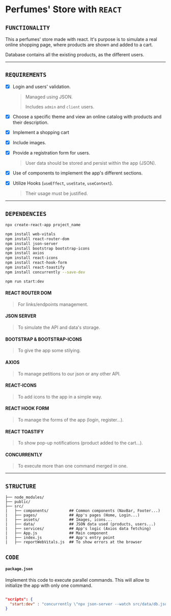 # Perfumes' Store with `REACT`

## `FUNCTIONALITY`

This a perfumes' store made with react. It's purpose is to simulate a real online shopping page, where products are shown and added to a cart.

Database contains all the existing products, as the different users.

---

## `REQUIREMENTS`

- [x] Login and users' validation.

  > Managed using JSON.
  >
  > Includes `admin` and `client` users.

- [x] Choose a specific theme and view an online catalog with products and their description.

- [x] Implement a shopping cart

- [x] Include images.

- [x] Provide a registration form for users.

  > User data should be stored and persist within the app (JSON).

- [x] Use of components to implement the app's different sections.

- [x] Utilize Hooks (`useEffect`, `useState`, `useContext`).

  > Their usage must be justified.

---

## `DEPENDENCIES`

```bash
npx create-react-app project_name

npm install web-vitals
npm install react-router-dom
npm install json-server
npm install bootstrap bootstrap-icons
npm install axios
npm install react-icons
npm install react-hook-form
npm install react-toastify
npm install concurrently --save-dev

npm run start:dev
```

#### REACT ROUTER DOM

> For links/endpoints management.

#### JSON SERVER

> To simulate the API and data's storage.

#### BOOTSTRAP & BOOTSTRAP-ICONS

> To give the app some stilying.

#### AXIOS

> To manage petitions to our json or any other API.

#### REACT-ICONS

> To add icons to the app in a simple way.

#### REACT HOOK FORM

> To manage the forms of the app (login, register...).

#### REACT TOASTIFY

> To show pop-up notifications (product added to the cart...).

#### CONCURRENTLY

> To execute more than one command merged in one.

---

## `STRUCTURE`

>
    ├── node_modules/
    ├── public/
    ├── src/
    |   ├── components/         ## Common components (NavBar, Footer...)
    |   ├── pages/              ## App's pages (Home, Login...)
    |   ├── assets/             ## Images, icons...
    |   ├── data/               ## JSON data used (products, users...)
    |   ├── services/           ## App's logic (Axios data fetching)
    |   ├── App.js              ## Main component
    |   ├── index.js            ## App's entry point
    |   ├── reportWebVitals.js  ## To show errors at the browser

## `CODE`

#### `package.json`

Implement this code to execute parallel commands. This will allow to initialize the app with only one command.

```json

"scripts": {
  "start:dev" : "concurrently \"npx json-server --watch src/data/db.json --port 3001\" \"npm start\""
}

```